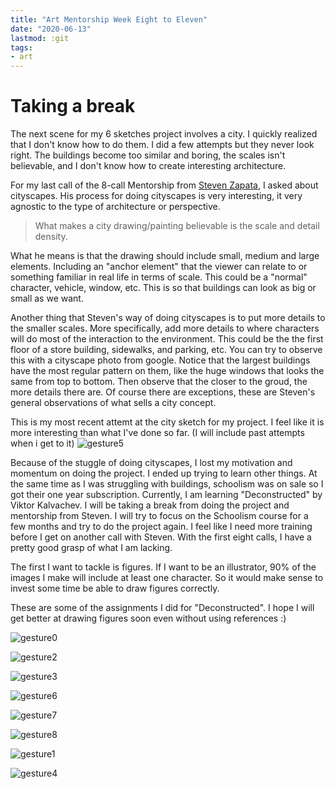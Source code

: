 ```yaml
---
title: "Art Mentorship Week Eight to Eleven"
date: "2020-06-13"
lastmod: :git
tags:
- art
---
```


# Taking a break

The next scene for my 6 sketches project involves a city. I quickly realized
that I don't know how to do them. I did a few attempts but they never look
right. The buildings become too similar and boring, the scales isn't believable,
and I don't know how to create interesting architecture.

For my last call of the 8-call Mentorship from [Steven
Zapata](https://www.stevenzapata.com/), I asked about cityscapes. His process
for doing cityscapes is very interesting, it very agnostic to the type of
architecture or perspective.

> What makes a city drawing/painting believable is the scale and detail density.

What he means is that the drawing should include small, medium and large
elements. Including an "anchor element" that the viewer can relate to or
something familiar in real life in terms of scale. This could be a "normal"
character, vehicle, window, etc. This is so that buildings can look as big or
small as we want.

Another thing that Steven's way of doing cityscapes is to put more details to
the smaller scales. More specifically, add more details to where characters will
do most of the interaction to the environment. This could be the the first floor
of a store building, sidewalks, and parking, etc. You can try to observe
this with a cityscape photo from google. Notice that the largest buildings
have the most regular pattern on them, like the huge windows that looks the
same from top to bottom. Then observe that the closer to the groud, the more
details there are. Of course there are exceptions, these are Steven's
general observations of what sells a city concept.

This is my most recent attemt at the city sketch for my project. I feel like it
is more interesting than what I've done so far. (I will include past attempts
when i get to it) ![gesture5](attachments/figure5.jpg)

Because of the stuggle of doing cityscapes, I lost my motivation and momentum on
doing the project. I ended up trying to learn other things. At the same time as
I was struggling with buildings, schoolism was on sale so I got their one year
subscription. Currently, I am learning "Deconstructed" by Viktor Kalvachev. I
will be taking a break from doing the project and mentorship from Steven. I will
try to focus on the Schoolism course for a few months and try to do the project
again. I feel like I need more training before I get on another call with
Steven. With the first eight calls, I have a pretty good grasp of what I am
lacking.

The first I want to tackle is figures. If I want to be an illustrator, 90% of
the images I make will include at least one character. So it would make sense to
invest some time be able to draw figures correctly.

These are some of the assignments I did for "Deconstructed". I hope I will get
better at drawing figures soon even without using references :)

![gesture0](attachments/figure0.jpg)

![gesture2](attachments/figure2.jpg)

![gesture3](attachments/figure3.jpg)

![gesture6](attachments/figure6.jpg)

![gesture7](attachments/figure7.jpg)

![gesture8](attachments/figure8.jpg)

![gesture1](attachments/figure1.jpg)

![gesture4](attachments/figure4.jpg)

